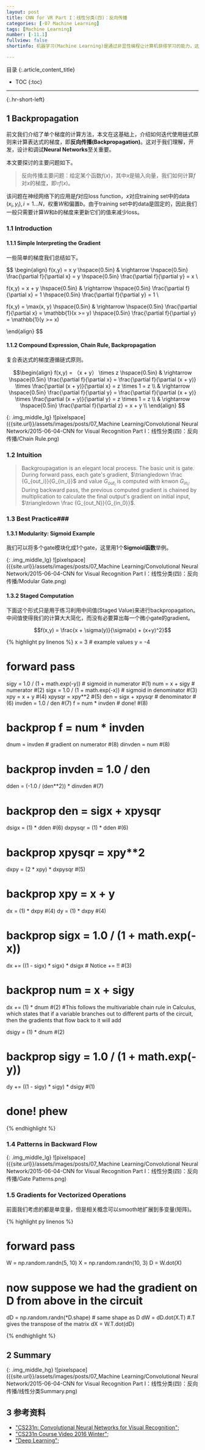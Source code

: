 ```yaml
---
layout: post
title: CNN for VR Part I：线性分类(四)：反向传播
categories: [-07 Machine Learning]
tags: [Machine Learning]
number: [-11.1]
fullview: false
shortinfo: 机器学习(Machine Learning)是通过非显性编程让计算机获得学习的能力，这在现代计算机科学中有着广泛的应用，从google的搜索分类，到OCR的训练以及AlphaGo的人工智能等等。本文是Coursera上吴恩达教授的《Machine Learning》系列课程的第一篇笔记：线性回归之单变量。

---
```

目录
{:.article_content_title}


* TOC
{:toc}

---
{:.hr-short-left}

## 1 Backpropagation ##

前文我们介绍了单个梯度的计算方法，本文在这基础上，介绍如何迭代使用链式原则来计算表达式的梯度，即**反向传播(Backpropagation)**。这对于我们理解，开发，设计和调试**Neural Networks**至关重要。

本文要探讨的主要问题如下。

> 反向传播主要问题：给定某个函数$f(x)$，其中$x$是输入向量，我们如何计算$f$对$x$的梯度，即$\triangledown f(x)$。

该问题在神经网络下的应用是$f$对应loss function，$x$对应training set中的data $(x_i,y_i), i=1 \ldots N$，权重$W$和偏置$b$。由于training set中的data是固定的，因此我们一般只需要计算$W$和$b$的梯度来更新它们的值来减少loss。

### 1.1 Introduction 

#### 1.1.1 Simple Interpreting the Gradient ###

一些简单的梯度我们总结如下。

$$ \begin{align} 
f(x,y) = x y \hspace{0.5in} & \rightarrow \hspace{0.5in} \frac{\partial f}{\partial x} = y \hspace{0.5in} \frac{\partial f}{\partial y} = x \\

f(x,y) = x + y \hspace{0.5in} & \rightarrow \hspace{0.5in} \frac{\partial f}{\partial x} = 1 \hspace{0.5in} \frac{\partial f}{\partial y} = 1 \\

f(x,y) = \max(x, y) \hspace{0.5in} & \rightarrow \hspace{0.5in} \frac{\partial f}{\partial x} = \mathbb{1}(x >= y) \hspace{0.5in} \frac{\partial f}{\partial y} = \mathbb{1}(y >= x) 

\end{align} $$


#### 1.1.2 Compound Expression, Chain Rule, Backpropagation ###

复合表达式的梯度遵循链式原则。

$$\begin{align}  
f(x,y) = （x + y） \times z \hspace{0.5in} & \rightarrow \hspace{0.5in} \frac{\partial f}{\partial x} = \frac{\partial f}{\partial (x + y)} \times \frac{\partial (x + y)}{\partial x} = z \times 1 = z \\
                                                                     & \rightarrow \hspace{0.5in} \frac{\partial f}{\partial y} = \frac{\partial f}{\partial (x + y)} \times \frac{\partial (x + y)}{\partial y} = z \times 1 = z \\
                                                                     & \rightarrow \hspace{0.5in} \frac{\partial f}{\partial z} =  x + y \\
\end{align} $$

{: .img_middle_lg}
![pixelspace]({{site.url}}/assets/images/posts/07_Machine Learning/Convolutional Neural Network/2015-06-04-CNN for Visual Recognition Part I：线性分类(四)：反向传播/Chain Rule.png)

### 1.2 Intuition ###

> Backgroupagation is an elegant local process. The basic unit is gate. During forward pass, each gate's gradient, $\triangledown \frac {G_{out_i}}{G_{in_i}}$ and value ${G_{out_i}}$ is computed with knwon ${G_{in_i}}$. During backward pass, the previous computed gradient is chained by multiplication to calculate the final output's gradient on initial input, $\triangledown \frac {G_{out_N}}{G_{in_0}}$.

### 1.3 Best Practice###

#### 1.3.1 Modularity: Sigmoid Example ####

我们可以将多个gate模块化成1个gate，这里用1个**Sigmoid函数**举例。

{: .img_middle_lg}
![pixelspace]({{site.url}}/assets/images/posts/07_Machine Learning/Convolutional Neural Network/2015-06-04-CNN for Visual Recognition Part I：线性分类(四)：反向传播/Modular Gate.png)

#### 1.3.2 Staged Computation ####

下面这个形式只是用于练习利用中间值(Staged Value)来进行backpropagation。中间值使得我们的计算大大简化，而没有必要算出每一个微小gate的gradient。

$$f(x,y) = \frac{x + \sigma(y)}{\sigma(x) + (x+y)^2}$$

{% highlight py linenos %}
x = 3 # example values
y = -4

# forward pass
sigy = 1.0 / (1 + math.exp(-y)) # sigmoid in numerator   #(1)
num = x + sigy # numerator                               #(2)
sigx = 1.0 / (1 + math.exp(-x)) # sigmoid in denominator #(3)
xpy = x + y                                              #(4)
xpysqr = xpy**2                                          #(5)
den = sigx + xpysqr # denominator                        #(6)
invden = 1.0 / den                                       #(7)
f = num * invden # done!                                 #(8)

# backprop f = num * invden
dnum = invden # gradient on numerator                             #(8)
dinvden = num                                                     #(8)
# backprop invden = 1.0 / den 
dden = (-1.0 / (den**2)) * dinvden                                #(7)
# backprop den = sigx + xpysqr
dsigx = (1) * dden                                                #(6)
dxpysqr = (1) * dden                                              #(6)
# backprop xpysqr = xpy**2
dxpy = (2 * xpy) * dxpysqr                                        #(5)
# backprop xpy = x + y
dx = (1) * dxpy                                                   #(4)
dy = (1) * dxpy                                                   #(4)
# backprop sigx = 1.0 / (1 + math.exp(-x))
dx += ((1 - sigx) * sigx) * dsigx # Notice += !!                  #(3)
# backprop num = x + sigy
dx += (1) * dnum                                                  #(2)
#This follows the multivariable chain rule in Calculus, which states that if a variable branches out to different parts of the circuit, then the gradients that flow back to it will add

dsigy = (1) * dnum                                                #(2)
# backprop sigy = 1.0 / (1 + math.exp(-y))
dy += ((1 - sigy) * sigy) * dsigy                                 #(1)
# done! phew

{% endhighlight %}

### 1.4 Patterns in Backward Flow ###

{: .img_middle_lg}
![pixelspace]({{site.url}}/assets/images/posts/07_Machine Learning/Convolutional Neural Network/2015-06-04-CNN for Visual Recognition Part I：线性分类(四)：反向传播/Gate Patterns.png)

### 1.5 Gradients for Vectorized Operations ###

前面我们考虑的都是单变量，但是相关概念可以smooth地扩展到多变量(矩阵)。

{% highlight py linenos %}

# forward pass
W = np.random.randn(5, 10)
X = np.random.randn(10, 3)
D = W.dot(X)

# now suppose we had the gradient on D from above in the circuit
dD = np.random.randn(*D.shape) # same shape as D
dW = dD.dot(X.T) #.T gives the transpose of the matrix
dX = W.T.dot(dD)

{% endhighlight %}

## 2 Summary ##

{: .img_middle_hg}
![pixelspace]({{site.url}}/assets/images/posts/07_Machine Learning/Convolutional Neural Network/2015-06-04-CNN for Visual Recognition Part I：线性分类(四)：反向传播/线性分类Summary.png)


## 3 参考资料 ##
- ["CS231n: Convolutional Neural Networks for Visual Recognition"](http://cs231n.stanford.edu/);
- ["CS231n Course Video 2016 Winter"](https://www.youtube.com/watch?v=g-PvXUjD6qg&index=1&list=PLIUoqCcJd2BjsI11qafvMWv_UqiH1Wu3Q);
- ["Deep Learning"](http://www.deeplearningbook.org/);



